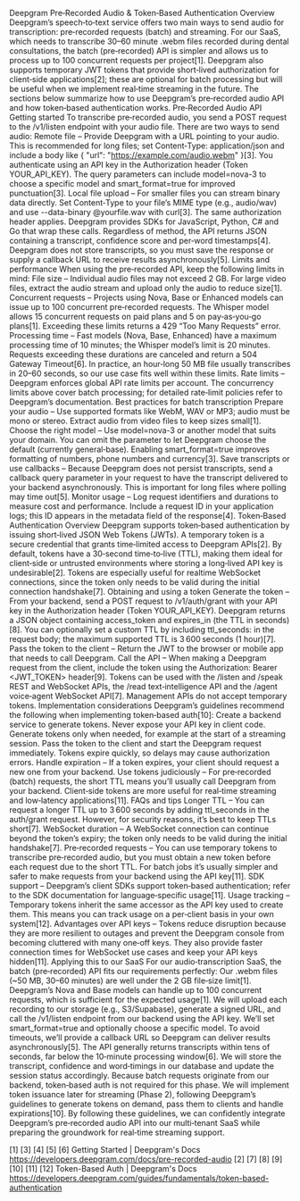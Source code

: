 Deepgram Pre‑Recorded Audio & Token‑Based Authentication
Overview
Deepgram’s speech‑to‑text service offers two main ways to send audio for transcription: pre‑recorded requests (batch) and streaming. For our SaaS, which needs to transcribe 30–60 minute .webm files recorded during dental consultations, the batch (pre‑recorded) API is simpler and allows us to process up to 100 concurrent requests per project[1]. Deepgram also supports temporary JWT tokens that provide short‑lived authorization for client‑side applications[2]; these are optional for batch processing but will be useful when we implement real‑time streaming in the future. The sections below summarize how to use Deepgram’s pre‑recorded audio API and how token‑based authentication works.
Pre‑Recorded Audio API
Getting started
To transcribe pre‑recorded audio, you send a POST request to the /v1/listen endpoint with your audio file. There are two ways to send audio:
Remote file – Provide Deepgram with a URL pointing to your audio. This is recommended for long files; set Content‑Type: application/json and include a body like { "url": "https://example.com/audio.webm" }[3]. You authenticate using an API key in the Authorization header (Token YOUR_API_KEY). The query parameters can include model=nova-3 to choose a specific model and smart_format=true for improved punctuation[3].
Local file upload – For smaller files you can stream binary data directly. Set Content‑Type to your file’s MIME type (e.g., audio/wav) and use --data-binary @yourfile.wav with curl[3]. The same authorization header applies.
Deepgram provides SDKs for JavaScript, Python, C# and Go that wrap these calls. Regardless of method, the API returns JSON containing a transcript, confidence score and per‑word timestamps[4]. Deepgram does not store transcripts, so you must save the response or supply a callback URL to receive results asynchronously[5].
Limits and performance
When using the pre‑recorded API, keep the following limits in mind:
File size – Individual audio files may not exceed 2 GB. For large video files, extract the audio stream and upload only the audio to reduce size[1].
Concurrent requests – Projects using Nova, Base or Enhanced models can issue up to 100 concurrent pre‑recorded requests. The Whisper model allows 15 concurrent requests on paid plans and 5 on pay‑as‑you‑go plans[1]. Exceeding these limits returns a 429 “Too Many Requests” error.
Processing time – Fast models (Nova, Base, Enhanced) have a maximum processing time of 10 minutes; the Whisper model’s limit is 20 minutes. Requests exceeding these durations are canceled and return a 504 Gateway Timeout[6]. In practice, an hour‑long 50 MB file usually transcribes in 20–60 seconds, so our use case fits well within these limits.
Rate limits – Deepgram enforces global API rate limits per account. The concurrency limits above cover batch processing; for detailed rate‑limit policies refer to Deepgram’s documentation.
Best practices for batch transcription
Prepare your audio – Use supported formats like WebM, WAV or MP3; audio must be mono or stereo. Extract audio from video files to keep sizes small[1].
Choose the right model – Use model=nova-3 or another model that suits your domain. You can omit the parameter to let Deepgram choose the default (currently general‑base). Enabling smart_format=true improves formatting of numbers, phone numbers and currency[3].
Save transcripts or use callbacks – Because Deepgram does not persist transcripts, send a callback query parameter in your request to have the transcript delivered to your backend asynchronously. This is important for long files where polling may time out[5].
Monitor usage – Log request identifiers and durations to measure cost and performance. Include a request ID in your application logs; this ID appears in the metadata field of the response[4].
Token‑Based Authentication
Overview
Deepgram supports token‑based authentication by issuing short‑lived JSON Web Tokens (JWTs). A temporary token is a secure credential that grants time‑limited access to Deepgram APIs[2]. By default, tokens have a 30‑second time‑to‑live (TTL), making them ideal for client‑side or untrusted environments where storing a long‑lived API key is undesirable[2]. Tokens are especially useful for realtime WebSocket connections, since the token only needs to be valid during the initial connection handshake[7].
Obtaining and using a token
Generate the token – From your backend, send a POST request to /v1/auth/grant with your API key in the Authorization header (Token YOUR_API_KEY). Deepgram returns a JSON object containing access_token and expires_in (the TTL in seconds)[8]. You can optionally set a custom TTL by including ttl_seconds: <value> in the request body; the maximum supported TTL is 3 600 seconds (1 hour)[7].
Pass the token to the client – Return the JWT to the browser or mobile app that needs to call Deepgram.
Call the API – When making a Deepgram request from the client, include the token using the Authorization: Bearer <JWT_TOKEN> header[9]. Tokens can be used with the /listen and /speak REST and WebSocket APIs, the /read text‑intelligence API and the /agent voice‑agent WebSocket API[7]. Management APIs do not accept temporary tokens.
Implementation considerations
Deepgram’s guidelines recommend the following when implementing token‑based auth[10]:
Create a backend service to generate tokens. Never expose your API key in client code.
Generate tokens only when needed, for example at the start of a streaming session.
Pass the token to the client and start the Deepgram request immediately. Tokens expire quickly, so delays may cause authorization errors.
Handle expiration – If a token expires, your client should request a new one from your backend.
Use tokens judiciously – For pre‑recorded (batch) requests, the short TTL means you’ll usually call Deepgram from your backend. Client‑side tokens are more useful for real‑time streaming and low‑latency applications[11].
FAQs and tips
Longer TTL – You can request a longer TTL up to 3 600 seconds by adding ttl_seconds in the auth/grant request. However, for security reasons, it’s best to keep TTLs short[7].
WebSocket duration – A WebSocket connection can continue beyond the token’s expiry; the token only needs to be valid during the initial handshake[7].
Pre‑recorded requests – You can use temporary tokens to transcribe pre‑recorded audio, but you must obtain a new token before each request due to the short TTL. For batch jobs it’s usually simpler and safer to make requests from your backend using the API key[11].
SDK support – Deepgram’s client SDKs support token‑based authentication; refer to the SDK documentation for language‑specific usage[11].
Usage tracking – Temporary tokens inherit the same accessor as the API key used to create them. This means you can track usage on a per‑client basis in your own system[12].
Advantages over API keys – Tokens reduce disruption because they are more resilient to outages and prevent the Deepgram console from becoming cluttered with many one‑off keys. They also provide faster connection times for WebSocket use cases and keep your API keys hidden[11].
Applying this to our SaaS
For our audio‑transcription SaaS, the batch (pre‑recorded) API fits our requirements perfectly:
Our .webm files (~50 MB, 30–60 minutes) are well under the 2 GB file‑size limit[1]. Deepgram’s Nova and Base models can handle up to 100 concurrent requests, which is sufficient for the expected usage[1].
We will upload each recording to our storage (e.g., S3/Supabase), generate a signed URL, and call the /v1/listen endpoint from our backend using the API key. We’ll set smart_format=true and optionally choose a specific model. To avoid timeouts, we’ll provide a callback URL so Deepgram can deliver results asynchronously[5].
The API generally returns transcripts within tens of seconds, far below the 10‑minute processing window[6]. We will store the transcript, confidence and word‑timings in our database and update the session status accordingly.
Because batch requests originate from our backend, token‑based auth is not required for this phase. We will implement token issuance later for streaming (Phase 2), following Deepgram’s guidelines to generate tokens on demand, pass them to clients and handle expirations[10].
By following these guidelines, we can confidently integrate Deepgram’s pre‑recorded audio API into our multi‑tenant SaaS while preparing the groundwork for real‑time streaming support.

[1] [3] [4] [5] [6] Getting Started | Deepgram's Docs
https://developers.deepgram.com/docs/pre-recorded-audio
[2] [7] [8] [9] [10] [11] [12] Token-Based Auth | Deepgram's Docs
https://developers.deepgram.com/guides/fundamentals/token-based-authentication